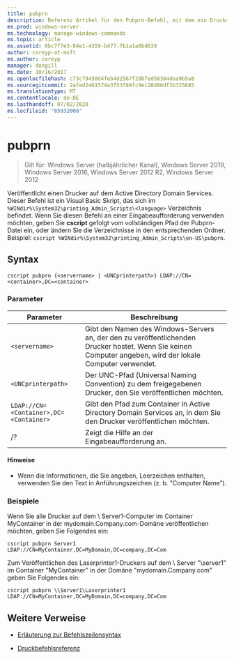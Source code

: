 ```yaml
---
title: pubprn
description: Referenz Artikel für den Pubprn-Befehl, mit dem ein Drucker im Active Directory Domain Services veröffentlicht wird.
ms.prod: windows-server
ms.technology: manage-windows-commands
ms.topic: article
ms.assetid: 0bc7f7e3-84e1-4359-b477-7b1a1a0bd639
author: coreyp-at-msft
ms.author: coreyp
manager: dongill
ms.date: 10/16/2017
ms.openlocfilehash: c73c79450d4feb4d2567f29bfed56364dea9b5a8
ms.sourcegitcommit: 2afed2461574a3f53f84fc9ec28d86df3b335685
ms.translationtype: MT
ms.contentlocale: de-DE
ms.lasthandoff: 07/02/2020
ms.locfileid: "85932008"
---
```

# <a name="pubprn"></a>pubprn

> Gilt für: Windows Server (halbjährlicher Kanal), Windows Server 2019, Windows Server 2016, Windows Server 2012 R2, Windows Server 2012

Veröffentlicht einen Drucker auf dem Active Directory Domain Services. Dieser Befehl ist ein Visual Basic Skript, das sich im `%WINdir%\System32\printing_Admin_Scripts\<language>` Verzeichnis befindet. Wenn Sie diesen Befehl an einer Eingabeaufforderung verwenden möchten, geben Sie **cscript** gefolgt vom vollständigen Pfad der Pubprn-Datei ein, oder ändern Sie die Verzeichnisse in den entsprechenden Ordner. Beispiel: `cscript %WINdir%\System32\printing_Admin_Scripts\en-US\pubprn`.

## <a name="syntax"></a>Syntax

```
cscript pubprn {<servername> | <UNCprinterpath>} LDAP://CN=<container>,DC=<container>
```

### <a name="parameters"></a>Parameter

| Parameter | Beschreibung |
|--|--|
| `<servername>` | Gibt den Namen des Windows-Servers an, der den zu veröffentlichenden Drucker hostet. Wenn Sie keinen Computer angeben, wird der lokale Computer verwendet. |
| `<UNCprinterpath>` | Der UNC-Pfad (Universal Naming Convention) zu dem freigegebenen Drucker, den Sie veröffentlichen möchten. |
| `LDAP://CN=<Container>,DC=<Container>` | Gibt den Pfad zum Container in Active Directory Domain Services an, in dem Sie den Drucker veröffentlichen möchten. |
| /? | Zeigt die Hilfe an der Eingabeaufforderung an. |

#### <a name="remarks"></a>Hinweise

- Wenn die Informationen, die Sie angeben, Leerzeichen enthalten, verwenden Sie den Text in Anführungszeichen (z. b. "Computer Name").

### <a name="examples"></a>Beispiele

Wenn Sie alle Drucker auf dem \\ Server1-Computer im Container MyContainer in der mydomain.Company.com-Domäne veröffentlichen möchten, geben Sie Folgendes ein:

```
cscript pubprn Server1 LDAP://CN=MyContainer,DC=MyDomain,DC=company,DC=Com
```

Zum Veröffentlichen des Laserprinter1-Druckers auf dem \\ Server "\server1" im Container "MyContainer" in der Domäne "mydomain.Company.com" geben Sie Folgendes ein:

```
cscript pubprn \\Server1\Laserprinter1 LDAP://CN=MyContainer,DC=MyDomain,DC=company,DC=Com
```

## <a name="additional-references"></a>Weitere Verweise

- [Erläuterung zur Befehlszeilensyntax](command-line-syntax-key.md)

- [Druckbefehlsreferenz](print-command-reference.md)
